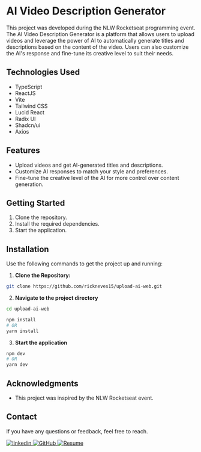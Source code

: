 # AI Video Description Generator

This project was developed during the NLW Rocketseat programming event. The AI Video Description Generator is a platform that allows users to upload videos and leverage the power of AI to automatically generate titles and descriptions based on the content of the video. Users can also customize the AI's response and fine-tune its creative level to suit their needs.

## Technologies Used

- TypeScript
- ReactJS
- Vite
- Tailwind CSS
- Lucid React
- Radix UI
- Shadcn/ui
- Axios

## Features

- Upload videos and get AI-generated titles and descriptions.
- Customize AI responses to match your style and preferences.
- Fine-tune the creative level of the AI for more control over content generation.

## Getting Started

1. Clone the repository.
2. Install the required dependencies.
3. Start the application.

## Installation

Use the following commands to get the project up and running:

1. **Clone the Repository:**
```bash
git clone https://github.com/rickneves15/upload-ai-web.git
```

2. **Navigate to the project directory**
```bash
cd upload-ai-web

npm install
# OR
yarn install
```

3. **Start the application**
```bash
npm dev
# OR
yarn dev
```

## Acknowledgments
* This project was inspired by the NLW Rocketseat event.

## Contact
If you have any questions or feedback, feel free to reach.

[![linkedin](https://img.shields.io/badge/linkedin-0A66C2?style=for-the-badge&logo=linkedin&logoColor=white)
](https://www.linkedin.com/in/richard-neves/)
[![GitHub](https://img.shields.io/badge/github-0A66C2?style=for-the-badge&logo=github&logoColor=white)
](https://github.com/rickneves15)
[![Resume](https://img.shields.io/badge/Resume-0A66C2?style=for-the-badge&logo=git&logoColor=white)
](https://richard-neves.vercel.app/)
